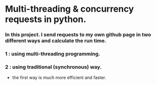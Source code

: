 # Multi-threading & concurrency requests in python.

### In this project. I send requests to my own github page in two different ways and calculate the run time.
### 1 : using multi-threading programming.
### 2 : using traditional (synchronous) way.
- the first way is much more efficient and faster.

